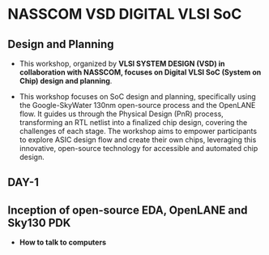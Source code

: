 
# NASSCOM VSD DIGITAL VLSI SoC 
## Design and Planning

- This workshop, organized by **VLSI SYSTEM DESIGN (VSD) in collaboration with NASSCOM, focuses on Digital VLSI SoC (System on Chip) design and planning**.

- This workshop focuses on SoC design and planning, specifically using the Google-SkyWater 130nm open-source process and the OpenLANE flow. It guides us through the Physical Design (PnR) process, transforming an RTL netlist into a finalized chip design, covering the challenges of each stage. The workshop aims to empower participants to explore ASIC design flow and create their own chips, leveraging this innovative, open-source technology for accessible and automated chip design.


## DAY-1
## Inception of open-source EDA, OpenLANE and Sky130 PDK

- **How to talk to computers**

